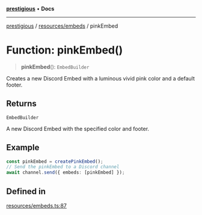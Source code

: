 [**prestigious**](../../../README.md) • **Docs**

***

[prestigious](../../../README.md) / [resources/embeds](../README.md) / pinkEmbed

# Function: pinkEmbed()

> **pinkEmbed**(): `EmbedBuilder`

Creates a new Discord Embed with a luminous vivid pink color and a default footer.

## Returns

`EmbedBuilder`

A new Discord Embed with the specified color and footer.

## Example

```typescript
const pinkEmbed = createPinkEmbed();
// Send the pinkEmbed to a Discord channel
await channel.send({ embeds: [pinkEmbed] });
```

## Defined in

[resources/embeds.ts:87](https://github.com/LightBlueGamer/Prestigious/blob/bceae299d5416ea8756fa7d0aa42b82d959295c3/src/lib/resources/embeds.ts#L87)
